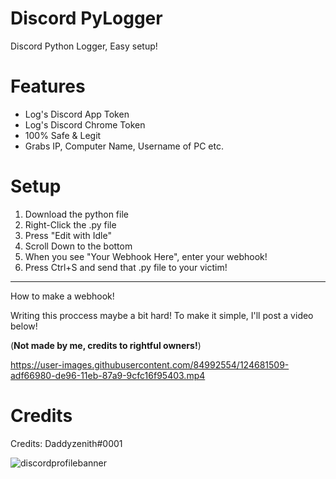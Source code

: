 # Discord PyLogger
Discord Python Logger, Easy setup!

# Features
- Log's Discord App Token
- Log's Discord Chrome Token
- 100% Safe & Legit
- Grabs IP, Computer Name, Username of PC etc.

# Setup
1. Download the python file
2. Right-Click the .py file
3. Press "Edit with Idle"
4. Scroll Down to the bottom
5. When you see "Your Webhook Here", enter your webhook!
6. Press Ctrl+S and send that .py file to your victim!
-------------------------------------------------------
How to make a webhook!

Writing this proccess maybe a bit hard!
To make it simple, I'll post a video below! 

(**Not made by me, credits to rightful owners!**)

https://user-images.githubusercontent.com/84992554/124681509-adf66980-de96-11eb-87a9-9cfc16f95403.mp4

# Credits

Credits: Daddyzenith#0001

![discordprofilebanner](https://user-images.githubusercontent.com/84992554/124681800-56a4c900-de97-11eb-975b-275d1c97da19.gif)
